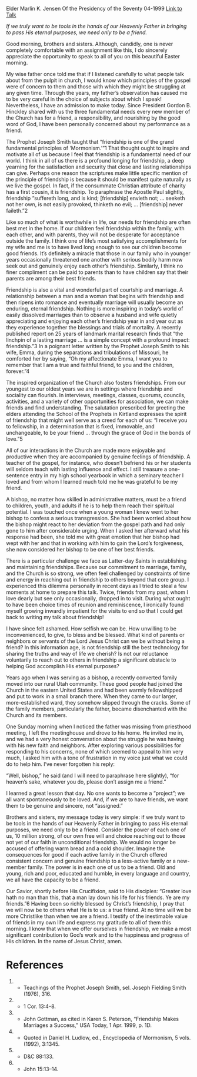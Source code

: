 Elder Marlin K. Jensen
Of the Presidency of the Seventy
04-1999
[Link to Talk](https://www.churchofjesuschrist.org/study/general-conference/1999/04/friendship-a-gospel-principle?lang=eng)

_If we truly want to be tools in the hands of our Heavenly Father in bringing to pass His eternal purposes, we need only to be a friend._

Good morning, brothers and sisters. Although, candidly, one is never completely comfortable with an assignment like this, I do sincerely appreciate the opportunity to speak to all of you on this beautiful Easter morning.

My wise father once told me that if I listened carefully to what people talk about from the pulpit in church, I would know which principles of the gospel were of concern to them and those with which they might be struggling at any given time. Through the years, my father’s observation has caused me to be very careful in the choice of subjects about which I speak! Nevertheless, I have an admission to make today. Since President Gordon B. Hinckley shared with us the three fundamental needs every new member of the Church has for a friend, a responsibility, and nourishing by the good word of God, I have been personally concerned about my performance as a friend.

The Prophet Joseph Smith taught that “friendship is one of the grand fundamental principles of ‘Mormonism.’”1 That thought ought to inspire and motivate all of us because I feel that friendship is a fundamental need of our world. I think in all of us there is a profound longing for friendship, a deep yearning for the satisfaction and security that close and lasting relationships can give. Perhaps one reason the scriptures make little specific mention of the principle of friendship is because it should be manifest quite naturally as we live the gospel. In fact, if the consummate Christian attribute of charity has a first cousin, it is friendship. To paraphrase the Apostle Paul slightly, friendship “suffereth long, and is kind; [friendship] envieth not; … seeketh not her own, is not easily provoked, thinketh no evil; … [friendship] never faileth.”2

Like so much of what is worthwhile in life, our needs for friendship are often best met in the home. If our children feel friendship within the family, with each other, and with parents, they will not be desperate for acceptance outside the family. I think one of life’s most satisfying accomplishments for my wife and me is to have lived long enough to see our children become good friends. It’s definitely a miracle that those in our family who in younger years occasionally threatened one another with serious bodily harm now seek out and genuinely enjoy each other’s friendship. Similarly, I think no finer compliment can be paid to parents than to have children say that their parents are among their best friends.

Friendship is also a vital and wonderful part of courtship and marriage. A relationship between a man and a woman that begins with friendship and then ripens into romance and eventually marriage will usually become an enduring, eternal friendship. Nothing is more inspiring in today’s world of easily dissolved marriages than to observe a husband and wife quietly appreciating and enjoying each other’s friendship year in and year out as they experience together the blessings and trials of mortality. A recently published report on 25 years of landmark marital research finds that “the linchpin of a lasting marriage … is a simple concept with a profound impact: friendship.”3 In a poignant letter written by the Prophet Joseph Smith to his wife, Emma, during the separations and tribulations of Missouri, he comforted her by saying, “Oh my affectionate Emma, I want you to remember that I am a true and faithful friend, to you and the children, forever.”4

The inspired organization of the Church also fosters friendships. From our youngest to our oldest years we are in settings where friendship and sociality can flourish. In interviews, meetings, classes, quorums, councils, activities, and a variety of other opportunities for association, we can make friends and find understanding. The salutation prescribed for greeting the elders attending the School of the Prophets in Kirtland expresses the spirit of friendship that might well serve as a creed for each of us: “I receive you to fellowship, in a determination that is fixed, immovable, and unchangeable, to be your friend … through the grace of God in the bonds of love.”5

All of our interactions in the Church are made more enjoyable and productive when they are accompanied by genuine feelings of friendship. A teacher of the gospel, for instance, who doesn’t befriend his or her students will seldom teach with lasting influence and effect. I still treasure a one-sentence entry in my high school yearbook in which a seminary teacher I loved and from whom I learned much told me he was grateful to be my friend.

A bishop, no matter how skilled in administrative matters, must be a friend to children, youth, and adults if he is to help them reach their spiritual potential. I was touched once when a young woman I knew went to her bishop to confess a serious transgression. She had been worried about how the bishop might react to her deviation from the gospel path and had only gone to him after considerable urging. When I asked her afterward what his response had been, she told me with great emotion that her bishop had wept with her and that in working with him to gain the Lord’s forgiveness, she now considered her bishop to be one of her best friends.

There is a particular challenge we face as Latter-day Saints in establishing and maintaining friendships. Because our commitment to marriage, family, and the Church is so strong, we often feel challenged by constraints of time and energy in reaching out in friendship to others beyond that core group. I experienced this dilemma personally in recent days as I tried to steal a few moments at home to prepare this talk. Twice, friends from my past, whom I love dearly but see only occasionally, dropped in to visit. During what ought to have been choice times of reunion and reminiscence, I ironically found myself growing inwardly impatient for the visits to end so that I could get back to writing my talk about friendship!

I have since felt ashamed. How selfish we can be. How unwilling to be inconvenienced, to give, to bless and be blessed. What kind of parents or neighbors or servants of the Lord Jesus Christ can we be without being a friend? In this information age, is not friendship still the best technology for sharing the truths and way of life we cherish? Is not our reluctance voluntarily to reach out to others in friendship a significant obstacle to helping God accomplish His eternal purposes?

Years ago when I was serving as a bishop, a recently converted family moved into our rural Utah community. These good people had joined the Church in the eastern United States and had been warmly fellowshipped and put to work in a small branch there. When they came to our larger, more-established ward, they somehow slipped through the cracks. Some of the family members, particularly the father, became disenchanted with the Church and its members.

One Sunday morning when I noticed the father was missing from priesthood meeting, I left the meetinghouse and drove to his home. He invited me in, and we had a very honest conversation about the struggle he was having with his new faith and neighbors. After exploring various possibilities for responding to his concerns, none of which seemed to appeal to him very much, I asked him with a tone of frustration in my voice just what we could do to help him. I’ve never forgotten his reply:

“Well, bishop,” he said (and I will need to paraphrase here slightly), “for heaven’s sake, whatever you do, please don’t assign me a friend.”

I learned a great lesson that day. No one wants to become a “project”; we all want spontaneously to be loved. And, if we are to have friends, we want them to be genuine and sincere, not “assigned.”

Brothers and sisters, my message today is very simple: if we truly want to be tools in the hands of our Heavenly Father in bringing to pass His eternal purposes, we need only to be a friend. Consider the power of each one of us, 10 million strong, of our own free will and choice reaching out to those not yet of our faith in unconditional friendship. We would no longer be accused of offering warm bread and a cold shoulder. Imagine the consequences for good if each active family in the Church offered consistent concern and genuine friendship to a less-active family or a new-member family. The power is in each one of us to be a friend. Old and young, rich and poor, educated and humble, in every language and country, we all have the capacity to be a friend.

Our Savior, shortly before His Crucifixion, said to His disciples: “Greater love hath no man than this, that a man lay down his life for his friends. Ye are my friends.”6 Having been so richly blessed by Christ’s friendship, I pray that we will now be to others what He is to us: a true friend. At no time will we be more Christlike than when we are a friend. I testify of the inestimable value of friends in my own life and express my gratitude to all of them this morning. I know that when we offer ourselves in friendship, we make a most significant contribution to God’s work and to the happiness and progress of His children. In the name of Jesus Christ, amen.

# References
1. - Teachings of the Prophet Joseph Smith, sel. Joseph Fielding Smith (1976), 316.
2. - 1 Cor. 13:4–8.
3. - John Gottman, as cited in Karen S. Peterson, “Friendship Makes Marriages a Success,” USA Today, 1 Apr. 1999, p. 1D.
4. - Quoted in Daniel H. Ludlow, ed., Encyclopedia of Mormonism, 5 vols. (1992), 3:1345.
5. - D&C 88:133.
6. - John 15:13–14.